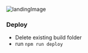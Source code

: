 ![landingImage](https://i.imgur.com/XtBm0bv.jpg)

### Deploy

- Delete existing build folder
- run `npm run deploy`

